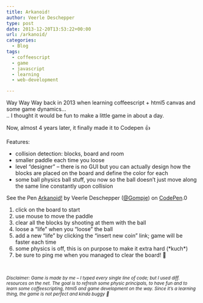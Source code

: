 ```yaml
---
title: Arkanoid!
author: Veerle Deschepper
type: post
date: 2013-12-20T13:53:22+00:00
url: /arkanoid/
categories:
  - Blog
tags:
  - coffeescript
  - game
  - javascript
  - learning
  - web-development

---
```

Way Way Way back in 2013 when learning coffeescript + html5 canvas and some game dynamics&#8230;  
.. I thought it would be fun to make a little game in about a day.

Now, almost 4 years later, it finally made it to Codepen 👍

Features:

  * collision detection: blocks, board and room
  * smaller paddle each time you loose
  * level &#8220;designer&#8221; &#8211; there is no GUI but you can actually design how the blocks are placed on the board and define the color for each
  * some ball physics ball stuff, you now so the ball doesn&#8217;t just move along the same line constantly upon collision

<p class='codepen'  data-height='580' data-theme-id='0' data-slug-hash='OxpGRE' data-default-tab='result' data-animations='run' data-editable='' data-embed-version='2'>
  See the Pen <a href="https://codepen.io/Gompje/pen/OxpGRE/">Arkanoid!</a> by Veerle Deschepper (<a href="https://codepen.io/Gompje">@Gompje</a>) on <a href="https://codepen.io">CodePen</a>.0
</p>

  1. click on the board to start
  2. use mouse to move the paddle
  3. clear all the blocks by shooting at them with the ball
  4. loose a &#8220;life&#8221; when you &#8220;loose&#8221; the ball
  5. add a new &#8220;life&#8221; by clicking the &#8220;insert new coin&#8221; link; game will be faster each time
  6. some physics is off, this is on purpose to make it extra hard (\*kuch\*)
  7. be sure to ping me when you managed to clear the board! 🙂

&nbsp;

_<small>Disclaimer: Game is made by me &#8211; I typed every single line of code; but I used diff. resources on the net. The goal is to refresh some physic principals, to have fun and to learn some coffeescripting, html5 and game development on the way. Since it&#8217;s a learning thing, the game is not perfect and kinda buggy 🙂</small>_

&nbsp;